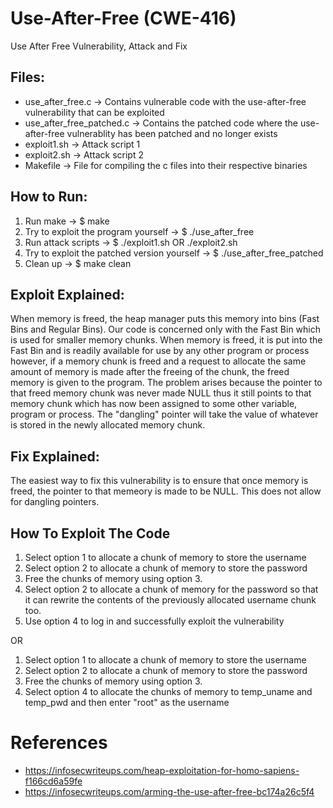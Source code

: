# Use-After-Free (CWE-416)
Use After Free Vulnerability, Attack and Fix

## Files:
- use_after_free.c -> Contains vulnerable code with the use-after-free vulnerability that can be exploited
- use_after_free_patched.c -> Contains the patched code where the use-after-free vulnerablity has been patched and no longer exists
- exploit1.sh -> Attack script 1
- exploit2.sh -> Attack script 2
- Makefile -> File for compiling the c files into their respective binaries

## How to Run:
1. Run make -> $ make
2. Try to exploit the program yourself -> $ ./use_after_free
3. Run attack scripts -> $ ./exploit1.sh OR ./exploit2.sh
4. Try to exploit the patched version yourself -> $ ./use_after_free_patched
5. Clean up -> $ make clean

## Exploit Explained:
When memory is freed, the heap manager puts this memory into bins (Fast Bins and Regular Bins). Our code is concerned only with the Fast Bin which is used for smaller memory chunks. When memory is freed, it is put into the Fast Bin and is readily available for use by any other program or process however, if a memory chunk is freed and a request to allocate the same amount of memory is made after the freeing of the chunk, the freed memory is given to the program. The problem arises because the pointer to that freed memory chunk was never made NULL thus it still points to that memory chunk which has now been assigned to some other variable, program or process. The "dangling" pointer will take the value of whatever is stored in the newly allocated memory chunk.

## Fix Explained:
The easiest way to fix this vulnerability is to ensure that once memory is freed, the pointer to that memeory is made to be NULL. This does not allow for dangling pointers.

## How To Exploit The Code
1. Select option 1 to allocate a chunk of memory to store the username
2. Select option 2 to allocate a chunk of memory to store the password
3. Free the chunks of memory using option 3.
4. Select option 2 to allocate a chunk of memory for the password so that it can rewrite the contents of the previously allocated username chunk too.
5. Use option 4 to log in and successfully exploit the vulnerability

OR

1. Select option 1 to allocate a chunk of memory to store the username
2. Select option 2 to allocate a chunk of memory to store the password
3. Free the chunks of memory using option 3.
4. Select option 4 to allocate the chunks of memory to temp_uname and temp_pwd and then enter "root" as the username

# References
- https://infosecwriteups.com/heap-exploitation-for-homo-sapiens-f166cd6a59fe
- https://infosecwriteups.com/arming-the-use-after-free-bc174a26c5f4
